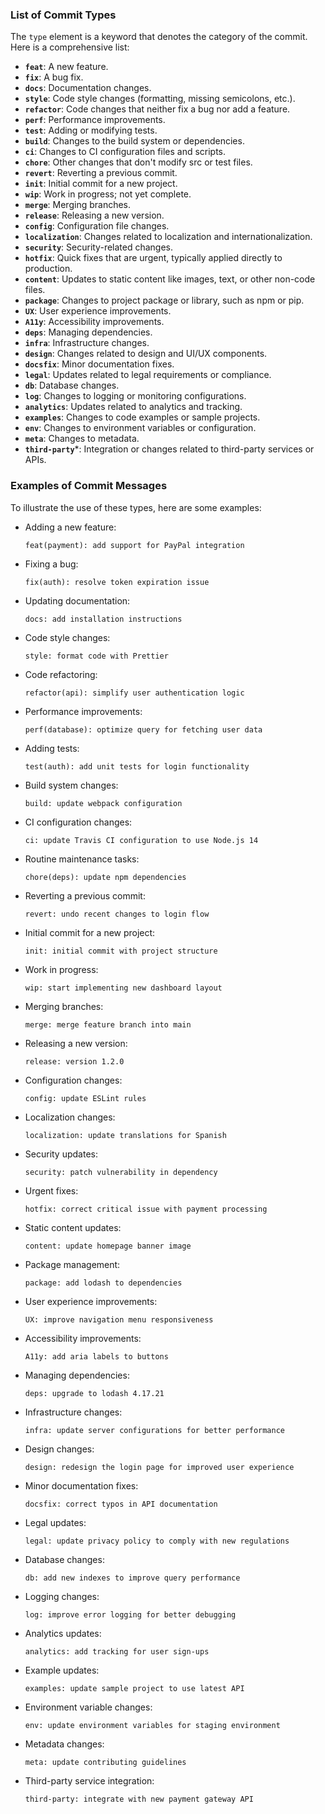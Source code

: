 ### List of Commit Types

The `type` element is a keyword that denotes the category of the commit. Here is a comprehensive list:

- **`feat`**: A new feature.
- **`fix`**: A bug fix.
- **`docs`**: Documentation changes.
- **`style`**: Code style changes (formatting, missing semicolons, etc.).
- **`refactor`**: Code changes that neither fix a bug nor add a feature.
- **`perf`**: Performance improvements.
- **`test`**: Adding or modifying tests.
- **`build`**: Changes to the build system or dependencies.
- **`ci`**: Changes to CI configuration files and scripts.
- **`chore`**: Other changes that don't modify src or test files.
- **`revert`**: Reverting a previous commit.
- **`init`**: Initial commit for a new project.
- **`wip`**: Work in progress; not yet complete.
- **`merge`**: Merging branches.
- **`release`**: Releasing a new version.
- **`config`**: Configuration file changes.
- **`localization`**: Changes related to localization and internationalization.
- **`security`**: Security-related changes.
- **`hotfix`**: Quick fixes that are urgent, typically applied directly to production.
- **`content`**: Updates to static content like images, text, or other non-code files.
- **`package`**: Changes to project package or library, such as npm or pip.
- **`UX`**: User experience improvements.
- **`A11y`**: Accessibility improvements.
- **`deps`**: Managing dependencies.
- **`infra`**: Infrastructure changes.
- **`design`**: Changes related to design and UI/UX components.
- **`docsfix`**: Minor documentation fixes.
- **`legal`**: Updates related to legal requirements or compliance.
- **`db`**: Database changes.
- **`log`**: Changes to logging or monitoring configurations.
- **`analytics`**: Updates related to analytics and tracking.
- **`examples`**: Changes to code examples or sample projects.
- **`env`**: Changes to environment variables or configuration.
- **`meta`**: Changes to metadata.
- **`third-party`***: Integration or changes related to third-party services or APIs.

### Examples of Commit Messages

To illustrate the use of these types, here are some examples:

- Adding a new feature:
  ```
  feat(payment): add support for PayPal integration
  ```

- Fixing a bug:
  ```
  fix(auth): resolve token expiration issue
  ```

- Updating documentation:
  ```
  docs: add installation instructions
  ```

- Code style changes:
  ```
  style: format code with Prettier
  ```

- Code refactoring:
  ```
  refactor(api): simplify user authentication logic
  ```

- Performance improvements:
  ```
  perf(database): optimize query for fetching user data
  ```

- Adding tests:
  ```
  test(auth): add unit tests for login functionality
  ```

- Build system changes:
  ```
  build: update webpack configuration
  ```

- CI configuration changes:
  ```
  ci: update Travis CI configuration to use Node.js 14
  ```

- Routine maintenance tasks:
  ```
  chore(deps): update npm dependencies
  ```

- Reverting a previous commit:
  ```
  revert: undo recent changes to login flow
  ```

- Initial commit for a new project:
  ```
  init: initial commit with project structure
  ```

- Work in progress:
  ```
  wip: start implementing new dashboard layout
  ```

- Merging branches:
  ```
  merge: merge feature branch into main
  ```

- Releasing a new version:
  ```
  release: version 1.2.0
  ```

- Configuration changes:
  ```
  config: update ESLint rules
  ```

- Localization changes:
  ```
  localization: update translations for Spanish
  ```

- Security updates:
  ```
  security: patch vulnerability in dependency
  ```

- Urgent fixes:
  ```
  hotfix: correct critical issue with payment processing
  ```

- Static content updates:
  ```
  content: update homepage banner image
  ```

- Package management:
  ```
  package: add lodash to dependencies
  ```

- User experience improvements:
  ```
  UX: improve navigation menu responsiveness
  ```

- Accessibility improvements:
  ```
  A11y: add aria labels to buttons
  ```

- Managing dependencies:
  ```
  deps: upgrade to lodash 4.17.21
  ```

- Infrastructure changes:
  ```
  infra: update server configurations for better performance
  ```

- Design changes:
  ```
  design: redesign the login page for improved user experience
  ```

- Minor documentation fixes:
  ```
  docsfix: correct typos in API documentation
  ```

- Legal updates:
  ```
  legal: update privacy policy to comply with new regulations
  ```

- Database changes:
  ```
  db: add new indexes to improve query performance
  ```

- Logging changes:
  ```
  log: improve error logging for better debugging
  ```

- Analytics updates:
  ```
  analytics: add tracking for user sign-ups
  ```

- Example updates:
  ```
  examples: update sample project to use latest API
  ```

- Environment variable changes:
  ```
  env: update environment variables for staging environment
  ```

- Metadata changes:
  ```
  meta: update contributing guidelines
  ```

- Third-party service integration:
  ```
  third-party: integrate with new payment gateway API
  ```